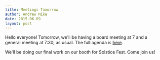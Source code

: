 ```yaml
---
title: Meetings Tomorrow
author: Andrew Mike
date: 2015-06-09
layout: post
---
```


Hello everyone! Tomorrow, we'll be having a board meeting at 7 and a general meeting at 7:30, as usual. The full agenda is [here](http://wiki.hacksburg.org/meetings:meeting_agenda_and_minutes_for_2015-06-16).

We'll be doing our final work on our booth for Solstice Fest. Come join us!